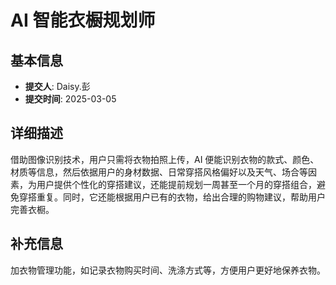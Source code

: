 # AI 智能衣橱规划师

## 基本信息
- **提交人**: Daisy.彭
- **提交时间**: 2025-03-05

## 详细描述
借助图像识别技术，用户只需将衣物拍照上传，AI 便能识别衣物的款式、颜色、材质等信息，然后依据用户的身材数据、日常穿搭风格偏好以及天气、场合等因素，为用户提供个性化的穿搭建议，还能提前规划一周甚至一个月的穿搭组合，避免穿搭重复。同时，它还能根据用户已有的衣物，给出合理的购物建议，帮助用户完善衣橱。

## 补充信息
加衣物管理功能，如记录衣物购买时间、洗涤方式等，方便用户更好地保养衣物。
